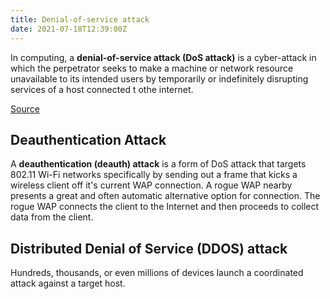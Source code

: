 ```yaml
---
title: Denial-of-service attack
date: 2021-07-18T12:39:00Z
---
```


In computing, a **denial-of-service attack (DoS attack)** is a cyber-attack in
which the perpetrator seeks to make a machine or network resource unavailable to
its intended users by temporarily or indefinitely disrupting services of a host
connected t othe internet.

[Source](https://en.wikipedia.org/wiki/Denial-of-service_attack)

## Deauthentication Attack

A **deauthentication (deauth) attack** is a form of DoS attack that targets
802.11 Wi-Fi networks specifically by sending out a frame that kicks a wireless
client off it's current WAP connection. A rogue WAP nearby presents a great and
often automatic alternative option for connection. The rogue WAP connects the
client to the Internet and then proceeds to collect data from the client.

## Distributed Denial of Service (DDOS) attack

Hundreds, thousands, or even millions of devices launch a coordinated attack
against a target host.
